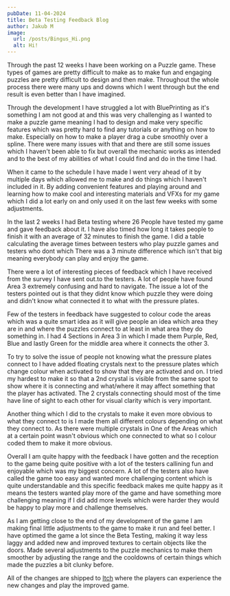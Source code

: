 ```yaml
---
pubDate: 11-04-2024
title: Beta Testing Feedback Blog
author: Jakub M
image:
  url: /posts/Bingus_Hi.png
  alt: Hi!
---
```

Through the past 12 weeks I have been working on a Puzzle game. These types of games are pretty difficult to make as to make fun and engaging puzzles are pretty difficult to design and then make. Throughout the whole process there were many ups and downs which I went through but the end result is even better than I have imagined.

Through the development I have struggled a lot with BluePrinting as it's something I am not good at and this was very challenging as I wanted to make a puzzle game meaning I had to design and make very specific features which was pretty hard to find any tutorials or anything on how to make. Especially on how to make a player drag a cube smoothly over a spline. There were many issues with that and there are still some issues which I haven't been able to fix but overall the mechanic works as intended and to the best of my abilities of what I could find and do in the time I had.

When it came to the schedule I have made I went very ahead of it by multiple days which allowed me to make and do things which I haven't included in it. By adding convenient features and playing around and learning how to make cool and interesting materials and VFXs for my game which I did a lot early on and only used it on the last few weeks with some adjustments.

In the last 2 weeks I had Beta testing where 26 People have tested my game and gave feedback about it. I have also timed how long it takes people to finish it with an average of 32 minutes to finish the game. I did a table calculating the average times between testers who play puzzle games and testers who dont which There was a 3 minute difference which isn't that big meaning everybody can play and enjoy the game.

There were a lot of interesting pieces of feedback which I have received from the survey I have sent out.to the testers. A lot of people have found Area 3 extremely confusing and hard to navigate. The issue a lot of the testers pointed out is that they didnt know which puzzle they were doing and didn't know what connected it to what with the pressure plates.

Few of the testers in feedback have suggested to colour code the areas which was a quite smart idea as it will give people an idea which area they are in and where the puzzles connect to at least in what area they do something in. I had 4 Sections in Area 3 in which I made them Purple, Red, Blue and lastly Green for the middle area where it connects the other 3.

To try to solve the issue of people not knowing what the pressure plates connect to I have added floating crystals next to the pressure plates which change colour when activated to show that they are activated and on. I tried my hardest to make it so that a 2nd crystal is visible from the same spot to show where it is connecting and what/where it may affect something that the player has activated. The 2 crystals connecting should most of the time have line of sight to each other for visual clarity which is very important.

Another thing which I did to the crystals to make it even more obvious to what they connect to is I made them all different colours depending on what they connect to. As there were multiple crystals in One of the Areas which at a certain point wasn't obvious which one connected to what so I colour coded them to make it more obvious.

Overall I am quite happy with the feedback I have gotten and the reception to the game being quite positive with a lot of the testers callining fun and enjoyable which was my biggest concern. A lot of the testers also have called the game too easy and wanted more challenging content which is quite understandable and this specific feedback makes me quite happy as it means the testers wanted play more of the game and have something more challenging meaning if I did add more levels which were harder they would be happy to play more and challenge themselves.

As I am getting close to the end of my development of the game I am making final little adjustments to the game to make it run and feel better. I have optimed the game a lot since the Beta Testing, making it way less laggy and added new and improved textures to certain objects like the doors. Made several adjustments to the puzzle mechanics to make them smoother by adjusting the range and the cooldowns of certain things which made the puzzles a bit clunky before.


All of the changes are shipped to [Itch](https://kubrixss.itch.io/magneticpull) where the players can experience the new changes and play the improved game.
